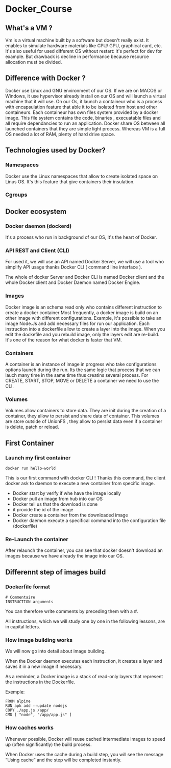 # Docker_Course

## What's a VM ?
Vm is a virtual machine built by a software but doesn't really exist.
It enables to simulate hardware materials like CPU/ GPU, graphical card, etc.
It's also useful for used different OS without restart: It's perfect for dev for example.
But drawback is decline in performance because resource allocation must be divided.


## Difference with Docker ? 
 Docker use Linux and GNU environment of our OS. If we are on MACOS or Windows, it use hypervisor already install on our OS and will launch a virtual machine that it will use.
On our Os, it launch a containeur who is a process with encapsulation feature that able it to be isolated from host and other containeurs. 
Each containeur has own files system provided by a docker image. This file system contains the code, binaries , execuatable files and all require dependancies to run an application.
Docker share OS between all launched containers that they are simple light process.
Whereas VM is a full OS needed a lot of RAM, plenty of hard drive space.

## Technologies used by Docker?

### Namespaces 

Docker use the Linux namespaces that allow to create isolated space on Linus OS.
It's this feature that give containers their insulation.

### Cgroups


## Docker ecosystem 

### Docker daemon (dockerd)

It's a process who run in background of our OS, it's the heart of Docker. 

### API REST and Client (CLI)
For used it, we will use an API named Docker Server, we will use a tool who simplify API usage thanks Docker CLI ( command line interface ).


The whole of docker Server and Docker CLI is named Docker client and the whole Docker client and Docker Daemon named Docker Engine. 


### Images
 Docker image is an schema read only who contains different instruction to create a docker container 
Most frequently, a docker image is build on an other image with different configurations.
Example, it's possible to take an image Node.Js and add necessary files for run our application.
Each instruction into a dockerfile allow to create a layer into the image.
When you edit the dockefile and you rebuild image, only the layers edit are re-build. It's one of the reason for what docker is faster that VM.

### Containers

A container is an instance of image in progress who take configurations options launch during the run.
Its the same logic that process that we can lauch many time in the same time thus creatins several process.
For CREATE, START, STOP, MOVE or DELETE a container we need to use the CLI.

### Volumes

Volumes allow containers to store data.
They are init during the creation of a container, they allow to persist and share data of container.
This volumes are store outside of UnionFS , they allow to persist data even if a container is delete, patch or reload.


## First Container 

### Launch my first container 

```
docker run hello-world
```

This is our first command with docker CLI ! Thanks this command, the client docker ask to daemon to execute a new container from specific image.

- Docker start by verify if whe have the image locally
- Docker pull an image from hub into our OS
- Docker tell us that the download is done 
- it provide the id of the image 
- Docker create a container from the downloaded image 
- Docker daemon execute a specifical command into the configuration file (dockerfile)

### Re-Launch the container 

After relaunch the container, you can see that docker doesn't download an images because we have already the image into our OS.

## Differennt step of images build

### Dockerfile format

```
# Commentaire
INSTRUCTION arguments
```
You can therefore write comments by preceding them with a #.

All instructions, which we will study one by one in the following lessons, are in capital letters.


### How image building works

We will now go into detail about image building.

When the Docker daemon executes each instruction, it creates a layer and saves it in a new image if necessary.

As a reminder, a Docker image is a stack of read-only layers that represent the instructions in the Dockerfile.

Exemple: 
```
FROM alpine
RUN apk add --update nodejs
COPY ./app.js /app/
CMD [ "node", "/app/app.js" ]

```
### How caches works

Whenever possible, Docker will reuse cached intermediate images to speed up (often significantly) the build process.

When Docker uses the cache during a build step, you will see the message “Using cache” and the step will be completed instantly.











































